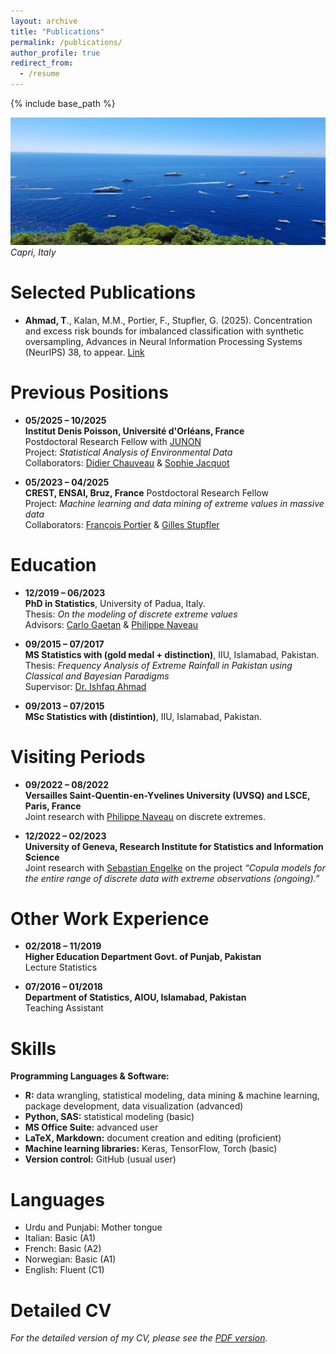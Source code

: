```yaml
---
layout: archive
title: "Publications"
permalink: /publications/
author_profile: true
redirect_from:
  - /resume
---
```


{% include base_path %}
<!-- Memory picture -->
![My memory at Capri](/images/capri1.jpg)
*Capri, Italy*

Selected Publications
======
* **Ahmad, T**., Kalan, M.M., Portier, F., Stupfler, G. (2025). Concentration and excess risk bounds for imbalanced classification with synthetic oversampling, Advances in Neural Information Processing Systems (NeurIPS) 38, to appear. <a href="https://doi.org/10.48550/arXiv.2510.20472" target="_blank" rel="noopener noreferrer">Link</a>


Previous Positions
======
* **05/2025 – 10/2025**  
  **Institut Denis Poisson, Université d'Orléans, France**  
  Postdoctoral Research Fellow with  <a href="https://www.junon-cvl.fr/fr" target="_blank" rel="noopener noreferrer">JUNON</a><br> 
  Project: *Statistical Analysis of Environmental Data*  
  Collaborators:  <a href="https://www.idpoisson.fr/chauveau/" target="_blank" rel="noopener noreferrer">Didier Chauveau</a> & <a href="https://www.univ-orleans.fr/lifo/membre/Sophie.JACQUOT" target="_blank" rel="noopener noreferrer">Sophie Jacquot</a>

* **05/2023 – 04/2025**  
  **CREST, ENSAI, Bruz, France**
  Postdoctoral Research Fellow<br> 
  Project: *Machine learning and data mining of extreme values in massive data*  
  Collaborators:  <a href="https://sites.google.com/site/fportierwebpage/" target="_blank" rel="noopener noreferrer">François Portier</a> & <a href="https://math.univ-angers.fr/~stupfler/" target="_blank" rel="noopener noreferrer">Gilles Stupfler</a>

Education
======
* **12/2019 – 06/2023**  
  **PhD in Statistics**, University of Padua, Italy.   
  Thesis: *On the modeling of discrete extreme values*  
  Advisors:  <a href="https://www.unive.it/data/people/5591383" target="_blank" rel="noopener noreferrer">Carlo Gaetan</a> & <a href="https://www.lsce.ipsl.fr/en/pisp/philippe-naveau/" target="_blank" rel="noopener noreferrer">Philippe Naveau</a>

* **09/2015 – 07/2017**  
  **MS Statistics with (gold medal + distinction)**, IIU, Islamabad, Pakistan.<br>
  Thesis: *Frequency Analysis of Extreme Rainfall in Pakistan using Classical and Bayesian Paradigms*<br>
  Supervisor: <a href="https://www.iiu.edu.pk/faculties/sciences/department-of-mathematics/faculty-staff/" target="_blank" rel="noopener noreferrer">Dr. Ishfaq Ahmad</a>

* **09/2013 – 07/2015**  
  **MSc Statistics with (distintion)**,  IIU, Islamabad, Pakistan.

Visiting Periods
======
* **09/2022 – 08/2022**  
  **Versailles Saint-Quentin-en-Yvelines University (UVSQ) and LSCE, Paris, France**<br>
  Joint research with <a href="https://www.lsce.ipsl.fr/en/pisp/philippe-naveau/" target="_blank" rel="noopener noreferrer">Philippe Naveau</a> on discrete extremes.

* **12/2022 – 02/2023**  
  **University of Geneva, Research Institute for Statistics and Information Science**<br>
  Joint research with <a href="http://www.sengelke.com/" target="_blank" rel="noopener noreferrer">Sebastian Engelke</a> on the project *“Copula models for the entire range of discrete data with extreme observations (ongoing).”*

Other Work Experience
======
* **02/2018 – 11/2019**  
  **Higher Education Department Govt. of Punjab, Pakistan**  
  Lecture Statistics  

* **07/2016 – 01/2018**  
  **Department of Statistics, AIOU, Islamabad, Pakistan**  
  Teaching Assistant  

Skills
======
**Programming Languages & Software:**  
* **R:** data wrangling, statistical modeling, data mining & machine learning, package development, data visualization (advanced)  
* **Python, SAS:** statistical modeling (basic)  
* **MS Office Suite:** advanced user  
* **LaTeX, Markdown:** document creation and editing (proficient)  
* **Machine learning libraries:** Keras, TensorFlow, Torch (basic)  
* **Version control:** GitHub (usual user)

Languages
======
* Urdu and Punjabi: Mother tongue
* Italian: Basic (A1)
* French: Basic (A2)
* Norwegian: Basic (A1)
* English: Fluent (C1)

Detailed CV
======
<p><em>For the detailed version of my CV, please see the <a href="{{ '/files/Touqeer_CV.pdf' | relative_url }}" target="_blank" rel="noopener noreferrer">PDF version</a>.</em></p>

  

